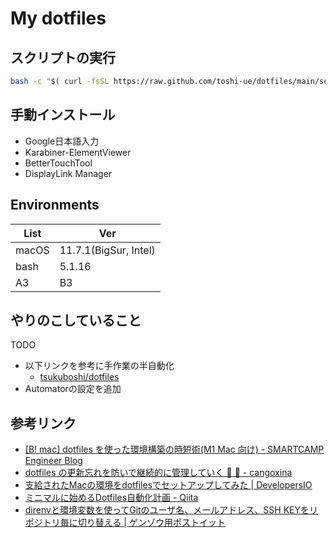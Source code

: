# My dotfiles

## スクリプトの実行

```bash
bash -c "$( curl -fsSL https://raw.github.com/toshi-ue/dotfiles/main/setup.sh )"
```

## 手動インストール

- Google日本語入力
- Karabiner-ElementViewer
- BetterTouchTool
- DisplayLink Manager

## Environments

 List | Ver |
---------|----------|
 macOS | 11.7.1(BigSur, Intel) |
 bash | 5.1.16 |
 A3 | B3 |

## やりのこしていること

TODO

- 以下リンクを参考に手作業の半自動化
  - [tsukuboshi/dotfiles](https://github.com/tsukuboshi/dotfiles)
- Automatorの設定を追加

## 参考リンク

- [[B! mac] dotfiles を使った環境構築の時短術(M1 Mac 向け) - SMARTCAMP Engineer Blog](https://b.hatena.ne.jp/entry/s/tech.smartcamp.co.jp/entry/setup-by-dotfiles)
- [dotfiles の更新忘れを防いで継続的に管理していく 🔧 💪 - cangoxina](https://korosuke613.hatenablog.com/entry/2021/05/23/mydotfiles)
- [支給されたMacの環境をdotfilesでセットアップしてみた | DevelopersIO](https://dev.classmethod.jp/articles/joined-mac-dotfiles-customize/)
- [ミニマルに始めるDotfiles自動化計画 - Qiita](https://qiita.com/okamos/items/40966158d0271ae7198b)
- [direnvと環境変数を使ってGitのユーザ名、メールアドレス、SSH KEYをリポジトリ毎に切り替える | ゲンゾウ用ポストイット](https://genzouw.com/entry/2021/08/04/153026/2750/)
